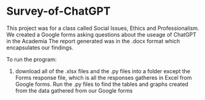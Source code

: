 # Survey-of-ChatGPT
This project was for a class called Social Issues, Ethics and Professionalism.
We created a Google forms asking questions about the useage of ChatGPT in the Academia
The report generated was in the .docx format which encapsulates our findings.

To run the program:
1. download all of the .xlsx  files and the .py files into a folder except the Forms response file, which is all the responses gatheres in Excel from Google forms. Run the .py files to find the tables and graphs created from the data gathered from our Google forms
